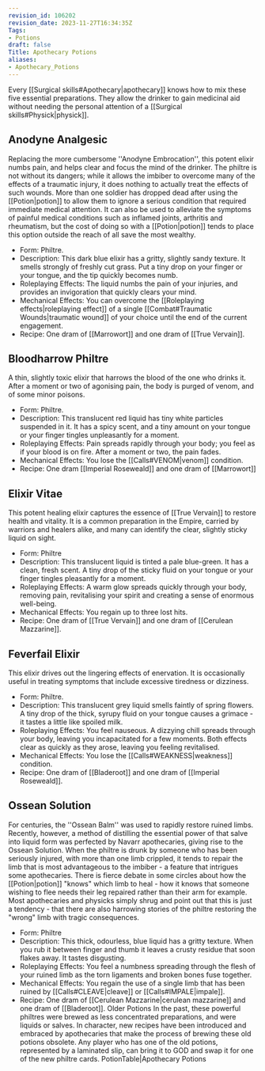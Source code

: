 ```yaml
---
revision_id: 106202
revision_date: 2023-11-27T16:34:35Z
Tags:
- Potions
draft: false
Title: Apothecary Potions
aliases:
- Apothecary_Potions
---
```

Every [[Surgical skills#Apothecary|apothecary]] knows how to mix these five essential preparations. They allow the drinker to gain medicinal aid without needing the personal attention of a [[Surgical skills#Physick|physick]].
## Anodyne Analgesic
Replacing the more cumbersome ''Anodyne Embrocation'', this potent elixir numbs pain, and helps clear and focus the mind of the drinker. The philtre is not without its dangers; while it allows the imbiber to overcome many of the effects of a traumatic injury, it does nothing to actually treat the effects of such wounds. More than one soldier has dropped dead after using the [[Potion|potion]] to allow them to ignore a serious condition that required immediate medical attention. It can also be used to alleviate the symptoms of painful medical conditions such as inflamed joints, arthritis and rheumatism, but the cost of doing so with a [[Potion|potion]] tends to place this option outside the reach of all save the most wealthy. 
* Form: Philtre.
* Description: This dark blue elixir has a gritty, slightly sandy texture. It smells strongly of freshly cut grass. Put a tiny drop on your finger or your tongue, and the tip quickly becomes numb.
* Roleplaying Effects: The liquid numbs the pain of your injuries, and provides an invigoration that quickly clears your mind.
* Mechanical Effects: You can overcome the [[Roleplaying effects|roleplaying effect]] of a single [[Combat#Traumatic Wounds|traumatic wound]] of your choice until the end of the current engagement.
* Recipe: One dram of [[Marrowort]] and one dram of [[True Vervain]].
## Bloodharrow Philtre
A thin, slightly toxic elixir that harrows the blood of the one who drinks it. After a moment or two of agonising pain, the body is purged of venom, and of some minor poisons.
* Form: Philtre. 
* Description: This translucent red liquid has tiny white particles suspended in it. It has a spicy scent, and a tiny amount on your tongue or your finger tingles unpleasantly for a moment.
* Roleplaying Effects: Pain spreads rapidly through your body; you feel as if your blood is on fire. After a moment or two, the pain fades.
* Mechanical Effects: You lose the [[Calls#VENOM|venom]] condition.
* Recipe: One dram [[Imperial Roseweald]] and one dram of [[Marrowort]]
## Elixir Vitae
This potent healing elixir captures the essence of [[True Vervain]] to restore health and vitality. It is a common preparation in the Empire, carried by warriors and healers alike, and many can identify the clear, slightly sticky liquid on sight.
* Form: Philtre
* Description: This translucent liquid is tinted a pale blue-green. It has a clean, fresh scent. A tiny drop of the sticky fluid on your tongue or your finger tingles pleasantly for a moment.
* Roleplaying Effects: A warm glow spreads quickly through your body, removing pain, revitalising your spirit and creating a sense of enormous well-being.
* Mechanical Effects: You regain up to three lost hits.
* Recipe: One dram of [[True Vervain]] and one dram of [[Cerulean Mazzarine]].
## Feverfail Elixir
This elixir drives out the lingering effects of enervation. It is occasionally useful in treating symptoms that include excessive tiredness or dizziness.
* Form: Philtre.
* Description: This translucent grey liquid smells faintly of spring flowers. A tiny drop of the thick, syrupy fluid on your tongue causes a grimace - it tastes a little like spoiled milk.
* Roleplaying Effects: You feel nauseous. A dizzying chill spreads through your body, leaving you incapacitated for a few moments. Both effects clear as quickly as they arose, leaving you feeling revitalised.
* Mechanical Effects: You lose the [[Calls#WEAKNESS|weakness]] condition. 
* Recipe: One dram of [[Bladeroot]] and one dram of [[Imperial Roseweald]].
## Ossean Solution
For centuries, the ''Ossean Balm'' was used to rapidly restore ruined limbs. Recently, however, a method of distilling the essential power of that salve into liquid form was perfected by Navarr apothecaries, giving rise to the Ossean Solution. When the philtre is drunk by someone who has been seriously injured, with more than one limb crippled, it tends to repair the limb that is most advantageous to the imbiber - a feature that intrigues some apothecaries. There is fierce debate in some circles about how the [[Potion|potion]] "knows" which limb to heal - how it knows that someone wishing to flee needs their leg repaired rather than their arm for example. Most apothecaries and physicks simply shrug and point out that this is just a tendency - that there are also harrowing stories of the philtre restoring the "wrong" limb with tragic consequences.
* Form: Philtre
* Description: This thick, odourless, blue liquid has a gritty texture. When you rub it between finger and thumb it leaves a crusty residue that soon flakes away. It tastes disgusting.
* Roleplaying Effects: You feel a numbness spreading through the flesh of your ruined limb as the torn ligaments and broken bones fuse together.
* Mechanical Effects: You regain the use of a single limb that has been ruined by [[Calls#CLEAVE|cleave]] or [[Calls#IMPALE|impale]]. 
* Recipe: One dram of [[Cerulean Mazzarine|cerulean mazzarine]] and one dram of [[Bladeroot]].
Older Potions
In the past, these powerful philtres were brewed as less concentrated preparations, and were liquids or salves. In character, new recipes have been introduced and embraced by apothecaries that make the process of brewing these old potions obsolete.
Any player who has one of the old potions, represented by a laminated slip, can bring it to GOD and swap it for one of the new philtre cards.
PotionTable|Apothecary Potions